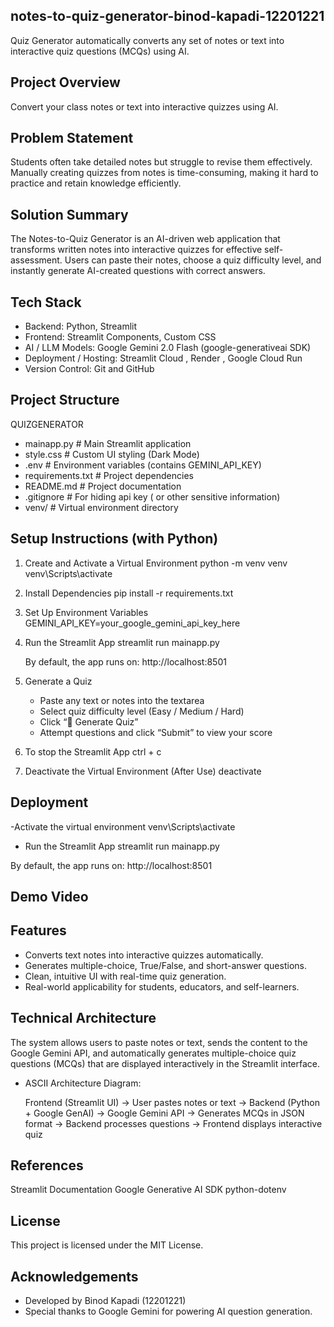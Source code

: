 ## notes-to-quiz-generator-binod-kapadi-12201221
Quiz Generator automatically converts any set of notes or text into interactive quiz questions (MCQs) using AI.


## Project Overview
Convert your class notes or text into interactive quizzes using AI.


## Problem Statement
Students often take detailed notes but struggle to revise them effectively.
Manually creating quizzes from notes is time-consuming, making it hard to practice and retain knowledge efficiently.


## Solution Summary
The Notes-to-Quiz Generator is an AI-driven web application that transforms written notes into interactive quizzes for effective self-assessment.
Users can paste their notes, choose a quiz difficulty level, and instantly generate AI-created questions with correct answers.


## Tech Stack
 - Backend: Python, Streamlit
 - Frontend: Streamlit Components, Custom CSS
 - AI / LLM Models: Google Gemini 2.0 Flash (google-generativeai SDK)
 - Deployment / Hosting: Streamlit Cloud , Render , Google Cloud Run
 - Version Control: Git and GitHub

## Project Structure
QUIZGENERATOR

  - mainapp.py             # Main Streamlit application
  - style.css              # Custom UI styling (Dark Mode)
  - .env                   # Environment variables (contains GEMINI_API_KEY)
  - requirements.txt       # Project dependencies
  - README.md              # Project documentation
  - .gitignore             # For hiding api key ( or other sensitive information)
  -  venv/                  # Virtual environment directory 



## Setup Instructions (with Python)

1. Create and Activate a Virtual Environment
     python -m venv venv
     venv\Scripts\activate

2. Install Dependencies
     pip install -r requirements.txt

3. Set Up Environment Variables
     GEMINI_API_KEY=your_google_gemini_api_key_here
   
4. Run the Streamlit App
    streamlit run mainapp.py

   By default, the app runs on:
        http://localhost:8501
   
5. Generate a Quiz
    - Paste any text or notes into the textarea
    - Select quiz difficulty level (Easy / Medium / Hard)
    - Click “🚀 Generate Quiz”
    - Attempt questions and click “Submit” to view your score
  
6. To stop the Streamlit App
        ctrl + c

7. Deactivate the Virtual Environment (After Use)
        deactivate


## Deployment
   -Activate the virtual environment
        venv\Scripts\activate
   
   - Run the Streamlit App
         streamlit run mainapp.py

   By default, the app runs on:
        http://localhost:8501

## Demo Video


## Features
- Converts text notes into interactive quizzes automatically.
- Generates multiple-choice, True/False, and short-answer questions.
- Clean, intuitive UI with real-time quiz generation.
- Real-world applicability for students, educators, and self-learners.


## Technical Architecture
The system allows users to paste notes or text, sends the content to the Google Gemini API, and automatically generates multiple-choice quiz questions (MCQs) that are displayed interactively in the Streamlit interface.

   - ASCII Architecture Diagram:
     
       Frontend (Streamlit UI) ->  User pastes notes or text ->  Backend (Python + Google GenAI) -> Google Gemini API -> Generates MCQs in JSON format -> Backend processes questions -> Frontend displays interactive quiz


## References
Streamlit Documentation
Google Generative AI SDK
python-dotenv


## License
This project is licensed under the MIT License.


## Acknowledgements
 - Developed by Binod Kapadi (12201221)
 - Special thanks to Google Gemini for powering AI question generation.
